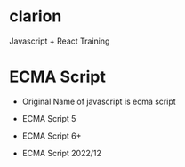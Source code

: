 # clarion

Javascript + React Training

# ECMA Script

- Original Name of javascript is ecma script

- ECMA Script 5

- ECMA Script 6+

- ECMA Script 2022/12
